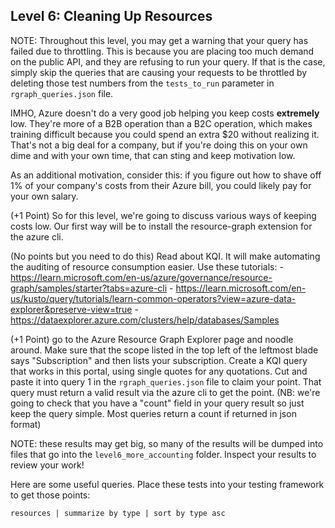 ## Level 6: Cleaning Up Resources

NOTE: Throughout this level, you may get a warning that your query has failed due to throttling. This is because you are placing too much demand on the public API, and they are refusing to run your query. If that is the case, simply skip the queries that are causing your requests to be throttled by deleting those test numbers from the `tests_to_run` parameter in `rgraph_queries.json` file.

IMHO, Azure doesn't do a very good job helping you keep costs __extremely__ low. They're more of a B2B operation than a B2C operation, which makes training difficult because you could spend an extra $20 without realizing it. That's not a big deal for a company, but if you're doing this on your own dime and with your own time, that can sting and keep motivation low.

As an additional motivation, consider this: if you figure out how to shave off 1% of your company's costs from their Azure bill, you could likely pay for your own salary.

(+1 Point) So for this level, we're going to discuss various ways of keeping costs low. Our first way will be to install the resource-graph extension for the azure cli.

(No points but you need to do this) Read about KQI. It will make automating the auditing of resource consumption easier. Use these tutorials:
    - https://learn.microsoft.com/en-us/azure/governance/resource-graph/samples/starter?tabs=azure-cli
    - https://learn.microsoft.com/en-us/kusto/query/tutorials/learn-common-operators?view=azure-data-explorer&preserve-view=true
    - https://dataexplorer.azure.com/clusters/help/databases/Samples

(+1 Point) go to the Azure Resource Graph Explorer page and noodle around. Make sure that the scope listed in the top left of the leftmost blade says "Subscription" and then lists your subscription. Create a KQI query that works in this portal, using single quotes for any quotations. Cut and paste it into query 1 in the `rgraph_queries.json` file to claim your point. That query must return a valid result via the azure cli to get the point. (NB: we're going to check that you have a "count" field in your query result so just keep the query simple. Most queries return a count if returned in json format)

NOTE: these results may get big, so many of the results will be dumped into files that go into the `level6_more_accounting` folder. Inspect your results to review your work!

Here are some useful queries. Place these tests into your testing framework to get those points:

`resources | summarize by type | sort by type asc`